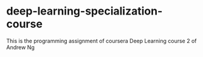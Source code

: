 # deep-learning-specialization-course
This is the programming assignment of coursera Deep Learning course 2 of Andrew Ng 
